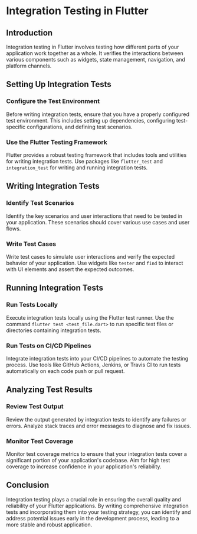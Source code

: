 # Integration Testing in Flutter

## Introduction

Integration testing in Flutter involves testing how different parts of your application work together as a whole. It verifies the interactions between various components such as widgets, state management, navigation, and platform channels.

## Setting Up Integration Tests

### Configure the Test Environment

Before writing integration tests, ensure that you have a properly configured test environment. This includes setting up dependencies, configuring test-specific configurations, and defining test scenarios.

### Use the Flutter Testing Framework

Flutter provides a robust testing framework that includes tools and utilities for writing integration tests. Use packages like `flutter_test` and `integration_test` for writing and running integration tests.

## Writing Integration Tests

### Identify Test Scenarios

Identify the key scenarios and user interactions that need to be tested in your application. These scenarios should cover various use cases and user flows.

### Write Test Cases

Write test cases to simulate user interactions and verify the expected behavior of your application. Use widgets like `tester` and `find` to interact with UI elements and assert the expected outcomes.

## Running Integration Tests

### Run Tests Locally

Execute integration tests locally using the Flutter test runner. Use the command `flutter test <test_file.dart>` to run specific test files or directories containing integration tests.

### Run Tests on CI/CD Pipelines

Integrate integration tests into your CI/CD pipelines to automate the testing process. Use tools like GitHub Actions, Jenkins, or Travis CI to run tests automatically on each code push or pull request.

## Analyzing Test Results

### Review Test Output

Review the output generated by integration tests to identify any failures or errors. Analyze stack traces and error messages to diagnose and fix issues.

### Monitor Test Coverage

Monitor test coverage metrics to ensure that your integration tests cover a significant portion of your application's codebase. Aim for high test coverage to increase confidence in your application's reliability.

## Conclusion

Integration testing plays a crucial role in ensuring the overall quality and reliability of your Flutter applications. By writing comprehensive integration tests and incorporating them into your testing strategy, you can identify and address potential issues early in the development process, leading to a more stable and robust application.
